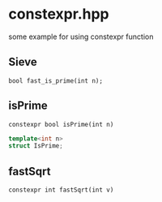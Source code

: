 # constexpr.hpp

some example for using constexpr function

## Sieve

`bool fast_is_prime(int n);`

## isPrime

`constexpr bool isPrime(int n)`

``` cpp
template<int n>
struct IsPrime;
```

## fastSqrt

`constexpr int fastSqrt(int v)`

